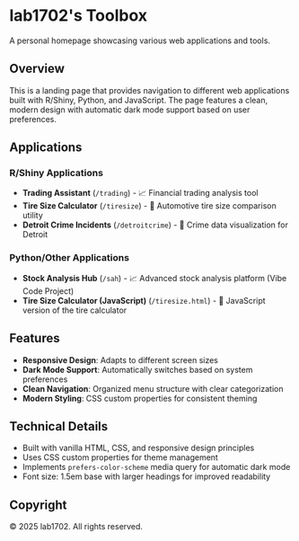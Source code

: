 # lab1702's Toolbox

A personal homepage showcasing various web applications and tools.

## Overview

This is a landing page that provides navigation to different web applications built with R/Shiny, Python, and JavaScript. The page features a clean, modern design with automatic dark mode support based on user preferences.

## Applications

### R/Shiny Applications
- **Trading Assistant** (`/trading`) - 📈 Financial trading analysis tool
- **Tire Size Calculator** (`/tiresize`) - 🛞 Automotive tire size comparison utility
- **Detroit Crime Incidents** (`/detroitcrime`) - 🥷 Crime data visualization for Detroit

### Python/Other Applications
- **Stock Analysis Hub** (`/sah`) - 📈 Advanced stock analysis platform (Vibe Code Project)
- **Tire Size Calculator (JavaScript)** (`/tiresize.html`) - 🛞 JavaScript version of the tire calculator

## Features

- **Responsive Design**: Adapts to different screen sizes
- **Dark Mode Support**: Automatically switches based on system preferences
- **Clean Navigation**: Organized menu structure with clear categorization
- **Modern Styling**: CSS custom properties for consistent theming

## Technical Details

- Built with vanilla HTML, CSS, and responsive design principles
- Uses CSS custom properties for theme management
- Implements `prefers-color-scheme` media query for automatic dark mode
- Font size: 1.5em base with larger headings for improved readability

## Copyright

© 2025 lab1702. All rights reserved.